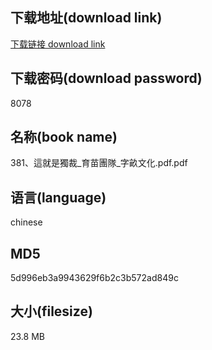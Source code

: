 ## 下载地址(download link)
[下载链接 download link](https://voluble-croquembouche-d321dc.netlify.app/?s=381%E3%80%81%E9%80%99%E5%B0%B1%E6%98%AF%E7%8D%A8%E8%A3%81_%E8%82%B2%E8%8B%97%E5%9C%98%E9%9A%8A_%E5%AD%97%E7%95%9D%E6%96%87%E5%8C%96.pdf)

## 下载密码(download password)
8078

## 名称(book name)
381、這就是獨裁_育苗團隊_字畝文化.pdf.pdf

## 语言(language)
chinese

## MD5
5d996eb3a9943629f6b2c3b572ad849c

## 大小(filesize)
23.8 MB
